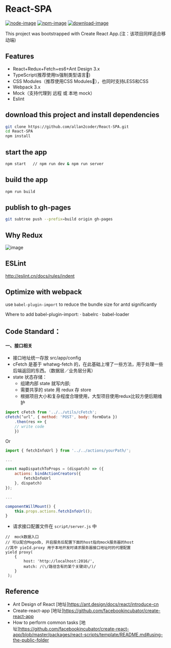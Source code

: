 # React-SPA
[![node-image](https://img.shields.io/badge/node.js-%3E=_4.0-green.svg?style=flat-square)](https://img.shields.io/badge/node.js-%3E=_4.0-green.svg?style=flat-square)
[![npm-image](https://img.shields.io/npm/v/npm.svg?style=flat-square)](https://img.shields.io/npm/v/npm.svg?style=flat-square)
[![download-image](https://img.shields.io/npm/dm/npm.svg?style=flat-square)](https://img.shields.io/npm/dm/npm.svg?style=flat-square)

This project was bootstrapped with Create React App.(注：该项目同样适合移动端)

## Features

- React+Redux+Fetch+es6+Ant Design 3.x
- TypeScript(推荐使用ts强制类型语言🚀)
- CSS Modules（推荐使用CSS Modules🚀），也同时支持LESS和CSS
- Webpack 3.x
- Mock（支持代理到 远程 或 本地 mock）
- Eslint


## download this project and install dependencies

```bash
git clone https://github.com/allan2coder/React-SPA.git
cd React-SPA
npm install
```

## start the app

```bash
npm start   // npm run dev & npm run server
```


## build the app

```bash
npm run build
```

## publish to gh-pages

```bash
git subtree push --prefix=build origin gh-pages
```


## Why Redux

![image](https://raw.githubusercontent.com/allan2coder/React-SPA/master/screenshot/why-redux.jpg)

## ESLint
http://eslint.cn/docs/rules/indent

## Optimize with webpack
use `babel-plugin-import` to reduce the bundle size for antd significantly

Where to add babel-plugin-import:
· babelrc
· babel-loader



## Code Standard：

#### 一、接口相关

* 接口地址统一存放 src/app/config
* cFetch 是基于 whatwg-fetch 的，在此基础上埋了一些方法，用于处理一些后端返回的东西。（数据层／业务层分离）
* state 状态存储：
  * 组建内部 state 就写内部;
  * 需要共享的 state 用 redux 存 store
  * 根据项目大小和复杂程度合理使用，大型项目使用redux比较方便后期维护

```jsx
import cFetch from '../../utils/cFetch';
cFetch(‘url’, { method: 'POST', body: formData })
    .then(res => {
    // write code
    })
```

Or

```jsx
import { fetchInfoUrl } from '../../actions/yourPath/';

...

const mapDispatchToProps = (dispatch) => ({
    actions: bindActionCreators({
        fetchInfoUrl
    }, dispatch)
});

...

componentWillMount() {
    this.props.actions.fetchInfoUrl();
}
```

* 请求接口配置文件在 `script/server.js` 中

```
//  mock数据入口
// 可以配合Mogodb, 开启服务后配置下面的host指向mock服务器的host
//其中 yieId.proxy 用于本地开发时请求服务器接口地址时的代理配置
yield proxy(
    {
        host: 'http://localhost:2016/',
        match: /(\/路径含有的某个关键词\/)/
    }
 );
```

## Reference

* Ant Design of React [地址]https://ant.design/docs/react/introduce-cn
* Create-react-app [地址]https://github.com/facebookincubator/create-react-app
* How to perform common tasks [地址]https://github.com/facebookincubator/create-react-app/blob/master/packages/react-scripts/template/README.md#using-the-public-folder
